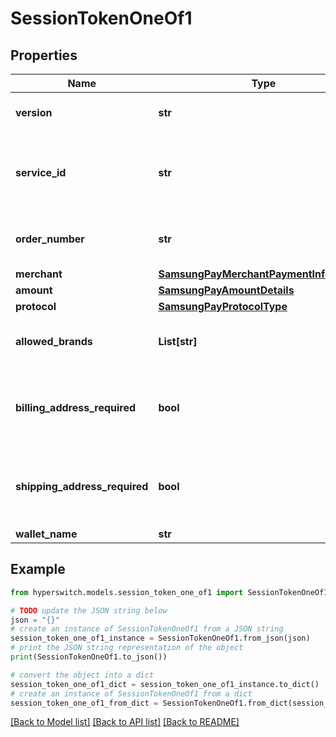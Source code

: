 # SessionTokenOneOf1


## Properties

Name | Type | Description | Notes
------------ | ------------- | ------------- | -------------
**version** | **str** | Samsung Pay API version | 
**service_id** | **str** | Samsung Pay service ID to which session call needs to be made | 
**order_number** | **str** | Order number of the transaction | 
**merchant** | [**SamsungPayMerchantPaymentInformation**](SamsungPayMerchantPaymentInformation.md) |  | 
**amount** | [**SamsungPayAmountDetails**](SamsungPayAmountDetails.md) |  | 
**protocol** | [**SamsungPayProtocolType**](SamsungPayProtocolType.md) |  | 
**allowed_brands** | **List[str]** | List of supported card brands | 
**billing_address_required** | **bool** | Is billing address required to be collected from wallet | 
**shipping_address_required** | **bool** | Is shipping address required to be collected from wallet | 
**wallet_name** | **str** |  | 

## Example

```python
from hyperswitch.models.session_token_one_of1 import SessionTokenOneOf1

# TODO update the JSON string below
json = "{}"
# create an instance of SessionTokenOneOf1 from a JSON string
session_token_one_of1_instance = SessionTokenOneOf1.from_json(json)
# print the JSON string representation of the object
print(SessionTokenOneOf1.to_json())

# convert the object into a dict
session_token_one_of1_dict = session_token_one_of1_instance.to_dict()
# create an instance of SessionTokenOneOf1 from a dict
session_token_one_of1_from_dict = SessionTokenOneOf1.from_dict(session_token_one_of1_dict)
```
[[Back to Model list]](../README.md#documentation-for-models) [[Back to API list]](../README.md#documentation-for-api-endpoints) [[Back to README]](../README.md)


